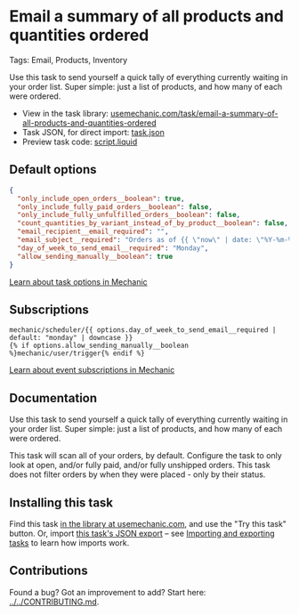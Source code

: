 # Email a summary of all products and quantities ordered

Tags: Email, Products, Inventory

Use this task to send yourself a quick tally of everything currently waiting in your order list. Super simple: just a list of products, and how many of each were ordered.

* View in the task library: [usemechanic.com/task/email-a-summary-of-all-products-and-quantities-ordered](https://usemechanic.com/task/email-a-summary-of-all-products-and-quantities-ordered)
* Task JSON, for direct import: [task.json](../../tasks/email-a-summary-of-all-products-and-quantities-ordered.json)
* Preview task code: [script.liquid](./script.liquid)

## Default options

```json
{
  "only_include_open_orders__boolean": true,
  "only_include_fully_paid_orders__boolean": false,
  "only_include_fully_unfulfilled_orders__boolean": false,
  "count_quantities_by_variant_instead_of_by_product__boolean": false,
  "email_recipient__email_required": "",
  "email_subject__required": "Orders as of {{ \"now\" | date: \"%Y-%m-%d\" }}",
  "day_of_week_to_send_email__required": "Monday",
  "allow_sending_manually__boolean": true
}
```

[Learn about task options in Mechanic](https://docs.usemechanic.com/article/471-task-options)

## Subscriptions

```liquid
mechanic/scheduler/{{ options.day_of_week_to_send_email__required | default: "monday" | downcase }}
{% if options.allow_sending_manually__boolean %}mechanic/user/trigger{% endif %}
```

[Learn about event subscriptions in Mechanic](https://docs.usemechanic.com/article/408-subscriptions)

## Documentation

Use this task to send yourself a quick tally of everything currently waiting in your order list. Super simple: just a list of products, and how many of each were ordered.

This task will scan all of your orders, by default. Configure the task to only look at open, and/or fully paid, and/or fully unshipped orders. This task does not filter orders by when they were placed - only by their status.

## Installing this task

Find this task [in the library at usemechanic.com](https://usemechanic.com/task/email-a-summary-of-all-products-and-quantities-ordered), and use the "Try this task" button. Or, import [this task's JSON export](../../tasks/email-a-summary-of-all-products-and-quantities-ordered.json) – see [Importing and exporting tasks](https://docs.usemechanic.com/article/505-importing-and-exporting-tasks) to learn how imports work.

## Contributions

Found a bug? Got an improvement to add? Start here: [../../CONTRIBUTING.md](../../CONTRIBUTING.md).
